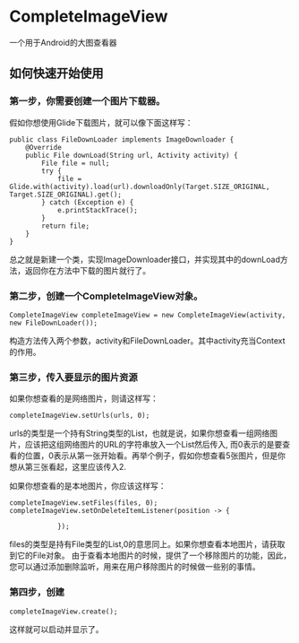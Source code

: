 # CompleteImageView
一个用于Android的大图查看器

## 如何快速开始使用

### 第一步，你需要创建一个图片下载器。
假如你想使用Glide下载图片，就可以像下面这样写：

    public class FileDownLoader implements ImageDownloader {
        @Override
        public File downLoad(String url, Activity activity) {
            File file = null;
            try {
                file = Glide.with(activity).load(url).downloadOnly(Target.SIZE_ORIGINAL, Target.SIZE_ORIGINAL).get();
            } catch (Exception e) {
                e.printStackTrace();
            }
            return file;
        }
    }

总之就是新建一个类，实现ImageDownloader接口，并实现其中的downLoad方法，返回你在方法中下载的图片就行了。

### 第二步，创建一个CompleteImageView对象。

    CompleteImageView completeImageView = new CompleteImageView(activity, new FileDownLoader());
构造方法传入两个参数，activity和FileDownLoader。其中activity充当Context的作用。

### 第三步，传入要显示的图片资源

如果你想查看的是网络图片，则请这样写：

    completeImageView.setUrls(urls, 0);
urls的类型是一个持有String类型的List，也就是说，如果你想查看一组网络图片，应该把这组网络图片的URL的字符串放入一个List然后传入, 而0表示的是要查看的位置，0表示从第一张开始看。再举个例子，假如你想查看5张图片，但是你想从第三张看起，这里应该传入2.

如果你想查看的是本地图片，你应该这样写：

    completeImageView.setFiles(files, 0);
    completeImageView.setOnDeleteItemListener(position -> {
                
                });
files的类型是持有File类型的List,0的意思同上。如果你想查看本地图片，请获取到它的File对象。
由于查看本地图片的时候，提供了一个移除图片的功能，因此，您可以通过添加删除监听，用来在用户移除图片的时候做一些别的事情。

### 第四步，创建

    completeImageView.create();
这样就可以启动并显示了。

